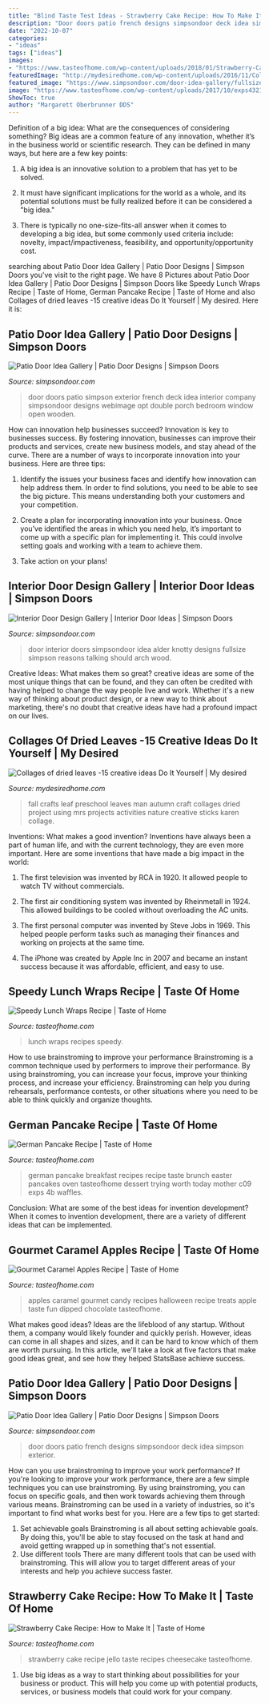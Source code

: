 ```yaml
---
title: "Blind Taste Test Ideas - Strawberry Cake Recipe: How To Make It"
description: "Door doors patio french designs simpsondoor deck idea simpson exterior"
date: "2022-10-07"
categories:
- "ideas"
tags: ["ideas"]
images:
- "https://www.tasteofhome.com/wp-content/uploads/2018/01/Strawberry-Cake_exps14881_W101973175B04_28_4bC_RMS.jpg"
featuredImage: "http://mydesiredhome.com/wp-content/uploads/2016/11/Collages-of-dried-leaves12.jpg"
featured_image: "https://www.simpsondoor.com/door-idea-gallery/fullsize/interior-wood-doors-20.jpg"
image: "https://www.tasteofhome.com/wp-content/uploads/2017/10/exps43215_CFT1437887D11A_RMS-1.jpg"
ShowToc: true
author: "Margarett Oberbrunner DDS"
---
```



Definition of a big idea: What are the consequences of considering something?
Big ideas are a common feature of any innovation, whether it’s in the business world or scientific research. They can be defined in many ways, but here are a few key points:
1. A big idea is an innovative solution to a problem that has yet to be solved.

2. It must have significant implications for the world as a whole, and its potential solutions must be fully realized before it can be considered a "big idea."

3. There is typically no one-size-fits-all answer when it comes to developing a big idea, but some commonly used criteria include: novelty, impact/impactiveness, feasibility, and opportunity/opportunity cost. 

	

		
searching about Patio Door Idea Gallery | Patio Door Designs | Simpson Doors you've visit to the right page. We have 8 Pictures about Patio Door Idea Gallery | Patio Door Designs | Simpson Doors like Speedy Lunch Wraps Recipe | Taste of Home, German Pancake Recipe | Taste of Home and also Collages of dried leaves -15 creative ideas Do It Yourself | My desired. Here it is:
		
    
## Patio Door Idea Gallery | Patio Door Designs | Simpson Doors

<img loading=lazy src="http://www.simpsondoor.com/door-idea-gallery/fullsize/exterior-french-doors-37151.jpg" onerror="this.onerror=null;this.src='https://tse2.mm.bing.net/th?id=OIP.6NOt43EndbN3rApzhJnk2AHaJF&amp;pid=15.1';" alt="Patio Door Idea Gallery | Patio Door Designs | Simpson Doors">

_Source: simpsondoor.com_

>door doors patio simpson exterior french deck idea interior company simpsondoor designs webimage opt double porch bedroom window open wooden. 

	

How can innovation help businesses succeed?
Innovation is key to businesses success. By fostering innovation, businesses can improve their products and services, create new business models, and stay ahead of the curve. There are a number of ways to incorporate innovation into your business. Here are three tips:
1. Identify the issues your business faces and identify how innovation can help address them. In order to find solutions, you need to be able to see the big picture. This means understanding both your customers and your competition.

2. Create a plan for incorporating innovation into your business. Once you’ve identified the areas in which you need help, it’s important to come up with a specific plan for implementing it. This could involve setting goals and working with a team to achieve them.

3. Take action on your plans!

    
## Interior Door Design Gallery | Interior Door Ideas | Simpson Doors

<img loading=lazy src="https://www.simpsondoor.com/door-idea-gallery/fullsize/interior-wood-doors-20.jpg" onerror="this.onerror=null;this.src='https://tse1.mm.bing.net/th?id=OIP.fgF3iY6cCczi2fKXxM0xpAHaF5&amp;pid=15.1';" alt="Interior Door Design Gallery | Interior Door Ideas | Simpson Doors">

_Source: simpsondoor.com_

>door interior doors simpsondoor idea alder knotty designs fullsize simpson reasons talking should arch wood. 

	

Creative Ideas: What makes them so great?
creative ideas are some of the most unique things that can be found, and they can often be credited with having helped to change the way people live and work. Whether it's a new way of thinking about product design, or a new way to think about marketing, there's no doubt that creative ideas have had a profound impact on our lives.

    
## Collages Of Dried Leaves -15 Creative Ideas Do It Yourself | My Desired

<img loading=lazy src="http://mydesiredhome.com/wp-content/uploads/2016/11/Collages-of-dried-leaves12.jpg" onerror="this.onerror=null;this.src='https://tse1.mm.bing.net/th?id=OIP.KolL2V89zzstcOeV0PjkmQHaLH&amp;pid=15.1';" alt="Collages of dried leaves -15 creative ideas Do It Yourself | My desired">

_Source: mydesiredhome.com_

>fall crafts leaf preschool leaves man autumn craft collages dried project using mrs projects activities nature creative sticks karen collage. 

	

Inventions: What makes a good invention?
Inventions have always been a part of human life, and with the current technology, they are even more important. Here are some inventions that have made a big impact in the world:
1. The first television was invented by RCA in 1920. It allowed people to watch TV without commercials.

2. The first air conditioning system was invented by Rheinmetall in 1924. This allowed buildings to be cooled without overloading the AC units.

3. The first personal computer was invented by Steve Jobs in 1969. This helped people perform tasks such as managing their finances and working on projects at the same time.

4. The iPhone was created by Apple Inc in 2007 and became an instant success because it was affordable, efficient, and easy to use.

    
## Speedy Lunch Wraps Recipe | Taste Of Home

<img loading=lazy src="https://www.tasteofhome.com/wp-content/uploads/2017/10/exps43215_CFT1437887D11A_RMS-1.jpg" onerror="this.onerror=null;this.src='https://tse3.mm.bing.net/th?id=OIP.urzAOVvLkOBNzYYfT_QcBQHaHa&amp;pid=15.1';" alt="Speedy Lunch Wraps Recipe | Taste of Home">

_Source: tasteofhome.com_

>lunch wraps recipes speedy. 

	

How to use brainstroming to improve your performance
Brainstroming is a common technique used by performers to improve their performance. By using brainstroming, you can increase your focus, improve your thinking process, and increase your efficiency. Brainstroming can help you during rehearsals, performance contests, or other situations where you need to be able to think quickly and organize thoughts.

    
## German Pancake Recipe | Taste Of Home

<img loading=lazy src="https://www.tasteofhome.com/wp-content/uploads/2018/04/German-Pancake_EXPS_BMZ17_7775_C09_29_4b.jpg" onerror="this.onerror=null;this.src='https://tse1.mm.bing.net/th?id=OIP.wnq84MCcYIQRr4wgwYy2WAHaHa&amp;pid=15.1';" alt="German Pancake Recipe | Taste of Home">

_Source: tasteofhome.com_

>german pancake breakfast recipes recipe taste brunch easter pancakes oven tasteofhome dessert trying worth today mother c09 exps 4b waffles. 

	

Conclusion: What are some of the best ideas for invention development?
When it comes to invention development, there are a variety of different ideas that can be implemented.

    
## Gourmet Caramel Apples Recipe | Taste Of Home

<img loading=lazy src="https://cdn3.tmbi.com/secure/RMS/attachments/37/1200x1200/exps160102_UH153291A04_30_2b.jpg" onerror="this.onerror=null;this.src='https://tse3.mm.bing.net/th?id=OIP.09aw63ZYC19HYY4sVcliaQHaHa&amp;pid=15.1';" alt="Gourmet Caramel Apples Recipe | Taste of Home">

_Source: tasteofhome.com_

>apples caramel gourmet candy recipes halloween recipe treats apple taste fun dipped chocolate tasteofhome. 

	

What makes good ideas?
Ideas are the lifeblood of any startup. Without them, a company would likely founder and quickly perish. However, ideas can come in all shapes and sizes, and it can be hard to know which of them are worth pursuing. In this article, we'll take a look at five factors that make good ideas great, and see how they helped StatsBase achieve success.

    
## Patio Door Idea Gallery | Patio Door Designs | Simpson Doors

<img loading=lazy src="http://www.simpsondoor.com/door-idea-gallery/fullsize/exterior-french-doors-7902.jpg" onerror="this.onerror=null;this.src='https://tse4.mm.bing.net/th?id=OIP.w1DOjdET8QGI-Z0uPv6XrwHaLD&amp;pid=15.1';" alt="Patio Door Idea Gallery | Patio Door Designs | Simpson Doors">

_Source: simpsondoor.com_

>door doors patio french designs simpsondoor deck idea simpson exterior. 

	

How can you use brainstroming to improve your work performance?
If you're looking to improve your work performance, there are a few simple techniques you can use brainstroming. By using brainstroming, you can focus on specific goals, and then work towards achieving them through various means. Brainstroming can be used in a variety of industries, so it's important to find what works best for you. Here are a few tips to get started: 
1. Set achievable goals
Brainstroming is all about setting achievable goals. By doing this, you'll be able to stay focused on the task at hand and avoid getting wrapped up in something that's not essential. 
2. Use different tools
There are many different tools that can be used with brainstroming. This will allow you to target different areas of your interests and help you achieve success faster. 

    
## Strawberry Cake Recipe: How To Make It | Taste Of Home

<img loading=lazy src="https://www.tasteofhome.com/wp-content/uploads/2018/01/Strawberry-Cake_exps14881_W101973175B04_28_4bC_RMS.jpg" onerror="this.onerror=null;this.src='https://tse4.mm.bing.net/th?id=OIP.Yhq8DV-DnSkwniOEumDhFwHaHa&amp;pid=15.1';" alt="Strawberry Cake Recipe: How to Make It | Taste of Home">

_Source: tasteofhome.com_

>strawberry cake recipe jello taste recipes cheesecake tasteofhome. 

	

1. Use big ideas as a way to start thinking about possibilities for your business or product. This will help you come up with potential products, services, or business models that could work for your company. 

